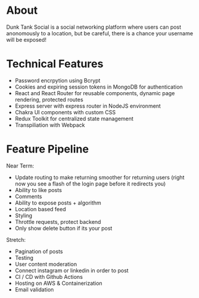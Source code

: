 # About

Dunk Tank Social is a social networking platform where users can post anonomously to a location, but be careful, there is a chance your username will be exposed!

# Technical Features
- Password encrpytion using Bcrypt
- Cookies and expiring session tokens in MongoDB for authentication
- React and React Router for reusable components, dynamic page rendering, protected routes
- Express server with express router in NodeJS environment
- Chakra UI components with custom CSS
- Redux Toolkit for centralized state management
- Transpiliation with Webpack

# Feature Pipeline
Near Term:
- Update routing to make returning smoother for returning users (right now you see a flash of the login page before it redirects you)
- Ability to like posts
- Comments
- Ability to expose posts + algorithm
- Location based feed
- Styling
- Throttle requests, protect backend
- Only show delete button if its your post

Stretch:
- Pagination of posts
- Testing
- User content moderation
- Connect instagram or linkedin in order to post
- CI / CD with Github Actions
- Hosting on AWS & Containerization
- Email validation
